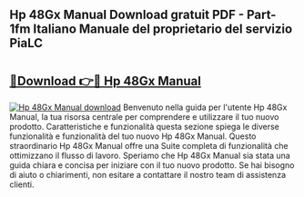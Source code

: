## Hp 48Gx Manual Download gratuit PDF - Part-1fm Italiano Manuale del proprietario del servizio PiaLC

# <h2><a href="http://dfftcy.blite.top/?on=Hp+48Gx+Manual">🔗Download 👉🔴 Hp 48Gx Manual</a></h2>

[![Hp 48Gx Manual download](https://i.imgur.com/lujVjoI.png)](http://dfftcy.blite.top/?on=Hp+48Gx+Manual)
Benvenuto nella guida per l'utente Hp 48Gx Manual, la tua risorsa centrale per comprendere e utilizzare il tuo nuovo prodotto. Caratteristiche e funzionalità questa sezione spiega le diverse funzionalità e funzionalità del tuo nuovo Hp 48Gx Manual. Questo straordinario Hp 48Gx Manual offre una Suite completa di funzionalità che ottimizzano il flusso di lavoro. Speriamo che Hp 48Gx Manual sia stata una guida chiara e concisa per iniziare con il tuo nuovo prodotto. Se hai bisogno di aiuto o chiarimenti, non esitare a contattare il nostro team di assistenza clienti.

